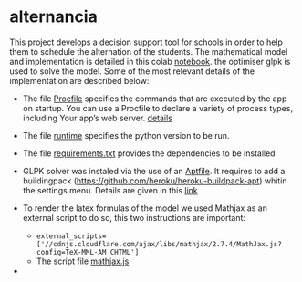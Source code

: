 # alternancia

This project develops a decision support tool for schools in order to help them to schedule the alternation of the students. 
The mathematical model and implementation is detailed in this colab [notebook](https://colab.research.google.com/drive/1k0HkM9oXqRf22sNqw0O4ZDArly8z3FR_?usp=sharing). the optimiser glpk is used to solve the model. Some of the most relevant details of the implementation are described below:

* The file [Procfile](https://raw.githubusercontent.com/endorgobio/optimiserApp/master/Procfile) specifies the commands that are executed by the app on startup. You can use a Procfile to declare a variety of process types, including Your app’s web server. [details](https://devcenter.heroku.com/articles/procfile)

* The file [runtime](https://raw.githubusercontent.com/endorgobio/optimiserApp/master/runtime.txt) specifies the python version to be run.

* The file [requirements.txt](https://raw.githubusercontent.com/endorgobio/optimiserApp/master/requirements.txt) provides the dependencies to be installed

* GLPK solver was instaled via the use of an [Aptfile](https://raw.githubusercontent.com/endorgobio/optimiserApp/master/Aptfile). It requires to add a buildingpack (https://github.com/heroku/heroku-buildpack-apt)  whitin the settings menu. 
Details are given in this [link](https://devcenter.heroku.com/articles/buildpacks)

* To render the latex formulas of the model we used Mathjax as an external script to do so, this two instructions are important:
  * `external_scripts=['//cdnjs.cloudflare.com/ajax/libs/mathjax/2.7.4/MathJax.js?config=TeX-MML-AM_CHTML']`
  * The script file [mathjax.js](https://raw.githubusercontent.com/endorgobio/alternancia/master/assets/mathjax.js)
* 
